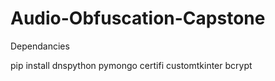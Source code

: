 # Audio-Obfuscation-Capstone

Dependancies 

pip install dnspython pymongo certifi customtkinter bcrypt

